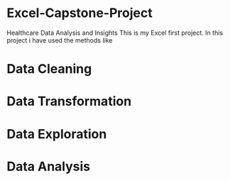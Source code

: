 # Excel-Capstone-Project
Healthcare Data Analysis and Insights
This is my Excel first project. In this project i have used the methods like
# Data Cleaning
# Data Transformation
# Data Exploration
# Data Analysis
